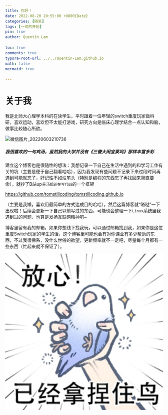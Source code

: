 ```yaml
---
title: 你好！
date: 2022-08-20 20:55:00 +0800{Date}
categories: [随笔]
tags: [一切的开始]
pin: true
author: Quentin Lam

toc: true
comments: true
typora-root-url: ../../Quentin-Lam.github.io
math: false
mermaid: true

---
```


# 关于我



我是北师大心理学本科的在读学生，平时跟着一位年轻的switch重度玩家做科研，喜欢运动，喜欢但不太能打游戏，研究方向是临床心理学结合一点认知和脑，做事比较随心所欲。

![微信图片_20220603210736](/assets/blog_res/2021-03-30-hello-world.assets/%E5%BE%AE%E4%BF%A1%E5%9B%BE%E7%89%87_20220603210736.png)

##### 我很喜欢的一句鸡汤，虽然我的大学并没有《三傻大闹宝莱坞》那样丰富多彩

建立这个博客也是很随性的想法：我想记录一下自己在生活中遇到的和学习工作有关的坑（主要是便于自己翻看哈哈），因为我发现有些问题不记录下来过段时间再遇到可能就忘了，好记性不如烂笔头（特别是编程的东西忘了再找回来简直要命），就抄了B站up主`汤姆还在写代码`的一个框架

https://github.com/tomstillcoding/tomstillcoding.github.io

（主要是我懒，喜欢用最简单的方式达成目的哈哈），然后这篇博客就“嗒哒”一下出现啦！后续会更新一下自己以前写过的东西，可能也会整理一下`Linux`系统里我遇到过的问题，也算是发扬互联网精神吧~

博客里留有我的邮箱，如果你想线下找我玩，可以通过邮箱找到我，如果你是这位重度Switch玩家的学生的话，这个博客里可能也会有对你课业有多少帮助的东西，不过我很佛系，没什么世俗的欲望，更新频率就不一定吧，尽量每个月都有一些东西（忙起来就不保证了）。

![Screenshot_20220830_211630_edit_86805332578421](/assets/blog_res/2021-03-30-hello-world.assets/Screenshot_20220830_211630_edit_86805332578421.jpg)
